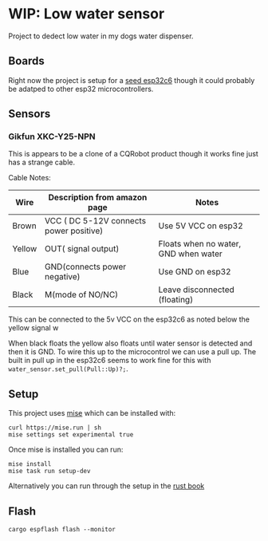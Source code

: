 # WIP: Low water sensor

Project to dedect low water in my dogs water dispenser.

## Boards

Right now the project is setup for a [seed esp32c6](https://www.seeedstudio.com/Seeed-Studio-XIAO-ESP32C6-p-5884.html) though it could probably be adatped to other esp32 microcontrollers.

## Sensors

### Gikfun XKC-Y25-NPN

This is appears to be a clone of a CQRobot product though it works fine just has a strange cable.

Cable Notes:

| Wire   | Description from amazon page            | Notes                                |
|--------|-----------------------------------------|--------------------------------------|
| Brown  | VCC ( DC 5-12V connects power positive) | Use 5V VCC on esp32                  |
| Yellow | OUT( signal output)                     | Floats when no water, GND when water |
| Blue   | GND(connects power negative)            | Use GND on esp32                     |
| Black  | M(mode of NO/NC)                        | Leave disconnected (floating)        |

This can be connected to the 5v VCC on the esp32c6 as noted below the yellow signal w

When black floats the yellow also floats until water sensor is detected and then it is GND. To wire this up to the microcontrol we can use a pull up. The built in pull up in the esp32c6 seems to work fine for this with `water_sensor.set_pull(Pull::Up)?;`.


## Setup

This project uses [mise](https://mise.jdx.dev/getting-started.html#_1-install-mise-cli) which can be installed with:

```
curl https://mise.run | sh
mise settings set experimental true
```

Once mise is installed you can run:
```
mise install
mise task run setup-dev
```

Alternatively you can run through the setup in the [rust book](https://docs.esp-rs.org/book/installation/index.html)

## Flash

```
cargo espflash flash --monitor
```
